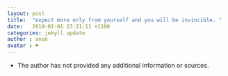 ```yaml
---
layout: post
title:  "expect more only from yourself and you will be invincible. "
date:   2019-01-01 23:21:11 +1100
categories: jekyll update
author : anon
avatar : ⚑
---
```


- The author has not provided any additional information or sources. 